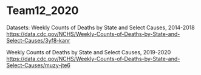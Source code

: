 # Team12_2020

Datasets: 
Weekly Counts of Deaths by State and Select Causes, 2014-2018
https://data.cdc.gov/NCHS/Weekly-Counts-of-Deaths-by-State-and-Select-Causes/3yf8-kanr

Weekly Counts of Deaths by State and Select Causes, 2019-2020
https://data.cdc.gov/NCHS/Weekly-Counts-of-Deaths-by-State-and-Select-Causes/muzy-jte6
